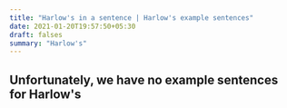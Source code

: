 ```yaml
---
title: "Harlow's in a sentence | Harlow's example sentences"
date: 2021-01-20T19:57:50+05:30
draft: falses
summary: "Harlow's"
---
```

## Unfortunately, we have no example sentences for Harlow's                 

